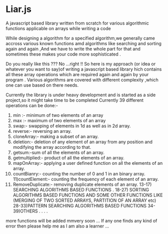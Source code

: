 # Liar.js
A javascript based library written from scratch for various algorithmic functions applicable on arrays while writing a code


While designing a algorithm for a specified algorithm,we generally came accross various known functions amd algorithms like searching and sorting 
again and again ,And we have to write the whole part for that and sometimes these makes your code more sophisticated .

Do you really like this ??? No ...right !!
So here is my approach (or idea or whatever you want to say)of writing a javascript based library hich contains all these array operations which are required again and again by your program .
Various algorithms are covered with different complexity ,which one can use based on there needs.

Currently the library is under heavy development and is started as a side project,so it might take time to be completed
Currently 39 different operations can be done:-

1) min :- minimum of two elements of an array
2) max :- maximum of two elements of an array
3) swap:- swapping of elements in 1d as well as in 2d array.
4) reverse:- reversing an array.
5) cloneArray:- making a subset of an array.
6) deletion:- deletion of any element of an array from any position and modifying the array according to that.
7) getsum:-sum of all the elements of an array.
8) getmultiplied:- product of all the elements of an array.
9) mapOnArray:- applying a user defined function on all the elements of an array.
10) countBianry:- counting the number of 0 and 1 in an binary array.
11)countElement:- counting the frequency of each element of an array.
12) RemoveDuplicate:- removing duplicate elements of an array.
13-17) SEARCHING ALGORITHMS BASED FUNCTIONS .
18-27) SORTING ALGORITHMS BASED FUNCTIONS AND SOME OTHER FUNCTIONS LIKE 
(MERGING OF TWO SORTED ARRAYS, PARTITION OF AN ARRAY etc)
28-33)PATTERN SEARCHING ALGORITHMS BASED FUNCTIONS
34-39)OTHERS . . . .


more functions will be added mmvery soon ...
If any one finds any kind of error then please help me as I am also a learner ...

